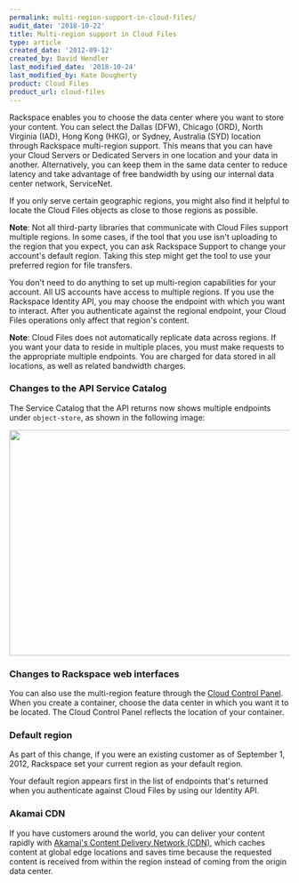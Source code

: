 ```yaml
---
permalink: multi-region-support-in-cloud-files/
audit_date: '2018-10-22'
title: Multi-region support in Cloud Files
type: article
created_date: '2012-09-12'
created_by: David Hendler
last_modified_date: '2018-10-24'
last_modified_by: Kate Dougherty
product: Cloud Files
product_url: cloud-files
---
```


Rackspace enables you to choose the data center where you want to
store your content. You can select the Dallas (DFW), Chicago (ORD),
North Virginia (IAD), Hong Kong (HKG), or Sydney, Australia (SYD)
location through Rackspace multi-region support. This means that you can have
your Cloud Servers or Dedicated Servers in one location and your data in
another. Alternatively, you can keep them in the same data center to reduce
latency and take advantage of free bandwidth by using our internal data center
network, ServiceNet.

If you only serve certain geographic regions, you might also find it
helpful to locate the Cloud Files objects as close to those regions as
possible.

**Note**: Not all third-party libraries that communicate with
Cloud Files support multiple regions. In some cases, if the tool that you use
isn't uploading to the region that you expect, you can ask Rackspace Support
to change your account's default region. Taking this step might get the tool
to use your preferred region for file transfers.

You don't need to do anything to set up multi-region capabilities for
your account. All US accounts have access to multiple regions. If you
use the Rackspace Identity API, you may choose the endpoint with which you want
to interact. After you authenticate against the regional endpoint, your
Cloud Files operations only affect that region's content.

**Note**: Cloud Files does not automatically replicate data across regions.
If you want your data to reside in multiple places, you must make requests to
the appropriate multiple endpoints. You are charged for data stored in all
locations, as well as related bandwidth charges.

### Changes to the API Service Catalog

The Service Catalog that the API returns now shows multiple endpoints
under `object-store`, as shown in the following image:

<img src="{% asset_path cloud-files/multi-region-support-in-cloud-files/cf%20-%20api%20access%20points.png %}" width="599" height="406" />

### Changes to Rackspace web interfaces

You can also use the multi-region feature through the [Cloud Control
Panel](https://login.rackspace.com/). When you create a container, choose the
data center in which you want it to be located. The Cloud Control Panel
reflects the location of your container.

### Default region

As part of this change, if you were an existing customer as of September 1,
2012, Rackspace set your current region as your default region.

Your default region appears first in the list of endpoints that's returned
when you authenticate against Cloud Files by using our Identity API.

### Akamai CDN

If you have customers around the world, you can deliver your content rapidly
with [Akamai's Content Delivery Network
(CDN)](https://www.rackspace.com/cloud/cdn-content-delivery-network), which
caches content at global edge locations and saves time because the requested
content is received from within the region instead of coming from the origin
data center.
